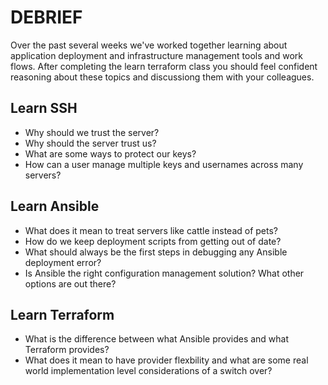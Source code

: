 # DEBRIEF
Over the past several weeks we've worked together learning about application 
deployment and infrastructure management tools and work flows. After 
completing the learn terraform class you should feel confident reasoning 
about these topics and discussiong them with your colleagues.

## Learn SSH
 - Why should we trust the server?
 - Why should the server trust us?
 - What are some ways to protect our keys?
 - How can a user manage multiple keys and usernames across many servers?

## Learn Ansible
 - What does it mean to treat servers like cattle instead of pets?
 - How do we keep deployment scripts from getting out of date?
 - What should always be the first steps in debugging any Ansible deployment error?
 - Is Ansible the right configuration management solution? What other options 
are out there?

## Learn Terraform
 - What is the difference between what Ansible provides and what Terraform 
provides?
 - What does it mean to have provider flexbility and what are some real world
  implementation level considerations of a switch over? 
 
